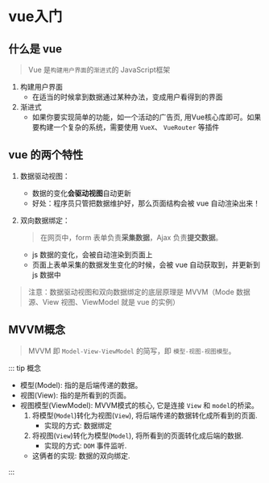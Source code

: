 # vue入门
## 什么是 vue
> Vue 是`构建用户界面`的`渐进式`的 JavaScript框架

1. 构建用户界面
   + 在适当的时候拿到数据通过某种办法，变成用户看得到的界面
2. 渐进式
   + 如果你要实现简单的功能，如一个活动的广告页, 用Vue核心库即可。如果要构建一个复杂的系统，需要使用
   `VueX`、
   `VueRouter`
   等插件

## vue 的两个特性

1. 数据驱动视图：

   + 数据的变化**会驱动视图**自动更新
   + 好处：程序员只管把数据维护好，那么页面结构会被 vue 自动渲染出来！

2. 双向数据绑定：

   > 在网页中，form 表单负责**采集数据**，Ajax 负责**提交数据**。

   + js 数据的变化，会被自动渲染到页面上
   + 页面上表单采集的数据发生变化的时候，会被 vue 自动获取到，并更新到 js 数据中

> 注意：数据驱动视图和双向数据绑定的底层原理是 MVVM（Mode 数据源、View 视图、ViewModel 就是 vue 的实例）

## MVVM概念


> MVVM 即 `Model-View-ViewModel` 的简写，即 `模型-视图-视图模型`。

::: tip 概念

- 模型(Model): 指的是后端传递的数据。
- 视图(View): 指的是所看到的页面。
- 视图模型(ViewModel): MVVM模式的核心, 它是连接 `View` 和 `model`的桥梁。
  1. 将模型(`Model`)转化为视图(`View`), 将后端传递的数据转化成所看到的页面.
     - 实现的方式: 数据绑定
  2. 将视图(`View`)转化为模型(`Model`), 将所看到的页面转化成后端的数据.
     - 实现的方式: `DOM` 事件监听.
  - 这俩者的实现: 数据的双向绑定.

:::
 
